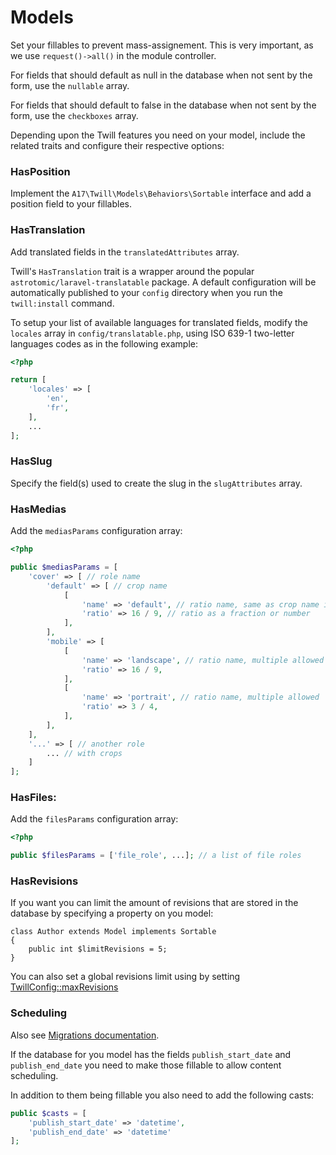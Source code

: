 # Models

Set your fillables to prevent mass-assignement. This is very important, as we use `request()->all()` in the module controller.

For fields that should default as null in the database when not sent by the form, use the `nullable` array.

For fields that should default to false in the database when not sent by the form, use the `checkboxes` array.

Depending upon the Twill features you need on your model, include the related traits and configure their respective options:

### HasPosition

Implement the `A17\Twill\Models\Behaviors\Sortable` interface and add a position field to your fillables.

### HasTranslation

Add translated fields in the `translatedAttributes` array.

Twill's `HasTranslation` trait is a wrapper around the popular `astrotomic/laravel-translatable` package. A default configuration will be automatically published to your `config` directory when you run the `twill:install` command.

To setup your list of available languages for translated fields, modify the `locales` array in `config/translatable.php`, using ISO 639-1 two-letter languages codes as in the following example:

```php
<?php

return [
    'locales' => [
        'en',
        'fr',
    ],
    ...
];
```

### HasSlug

Specify the field(s) used to create the slug in the `slugAttributes` array.

### HasMedias

Add the `mediasParams` configuration array:

```php
<?php

public $mediasParams = [
    'cover' => [ // role name
        'default' => [ // crop name
            [
                'name' => 'default', // ratio name, same as crop name if single
                'ratio' => 16 / 9, // ratio as a fraction or number
            ],
        ],
        'mobile' => [
            [
                'name' => 'landscape', // ratio name, multiple allowed
                'ratio' => 16 / 9,
            ],
            [
                'name' => 'portrait', // ratio name, multiple allowed
                'ratio' => 3 / 4,
            ],
        ],
    ],
    '...' => [ // another role
        ... // with crops
    ]
];
```

### HasFiles:

Add the `filesParams` configuration array:

```php
<?php

public $filesParams = ['file_role', ...]; // a list of file roles
```

### HasRevisions

If you want you can limit the amount of revisions that are stored in the database by specifying a property on you model:

```php{3}
class Author extends Model implements Sortable
{
    public int $limitRevisions = 5;
}
```

You can also set a global revisions limit using by
setting [TwillConfig::maxRevisions](../2_getting-started/3_configuration.md#content-twillconfig-facade)

### Scheduling

Also see [Migrations documentation](./4_migrations.md).

If the database for you model has the fields `publish_start_date` and `publish_end_date` you need to make those fillable to allow content scheduling.

In addition to them being fillable you also need to add the following casts:

```php
public $casts = [
    'publish_start_date' => 'datetime',
    'publish_end_date' => 'datetime'
];
```
